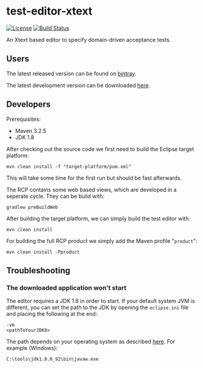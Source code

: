 test-editor-xtext
=================

[![License](http://img.shields.io/badge/license-EPL-blue.svg?style=flat)](https://www.eclipse.org/legal/epl-v10.html)
[![Build Status](https://ci.testeditor.org/buildStatus/icon?job=test-editor-xtext_develop)](https://ci.testeditor.org/job/test-editor-xtext_develop)

An Xtext based editor to specify domain-driven acceptance tests.

## Users

The latest released version can be found on [bintray](https://bintray.com/test-editor/test-editor/testeditor-app).

The latest development version can be downloaded [here](https://ci.testeditor.org/job/test-editor/job/test-editor-xtext/job/develop/lastSuccessfulBuild/artifact/rcp/org.testeditor.rcp4.product/target/products/).



## Developers

Prerequisites:

- Maven 3.2.5
- JDK 1.8

After checking out the source code we first need to build the Eclipse target platform:

    mvn clean install -f "target-platform/pom.xml"
    
This will take some time for the first run but should be fast afterwards.

The RCP contains some web based views, which are developed in a seperate cycle. They can be build with:

    gradlew preBuildWeb

After building the target platform, we can simply build the test editor with:

    mvn clean install

For building the full RCP product we simply add the Maven profile "`product`":

    mvn clean install -Pproduct

## Troubleshooting

### The downloaded application won't start

 The editor requires a JDK 1.8 in order to start. If your default system JVM is different, you can set the path to the JDK by opening the `eclipse.ini` file and placing the following at the end:
 
    -vm
    <pathToYourJDK8>
    
The path depends on your operating system as described [here](https://wiki.eclipse.org/index.php?title=Eclipse.ini&redirect=no#Specifying_the_JVM). For example (Windows):

    C:\tools\jdk1.8.0_92\bin\javaw.exe

